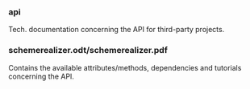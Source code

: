 ### api

Tech. documentation concerning the API for third-party projects.

### schemerealizer.odt/schemerealizer.pdf

Contains the available attributes/methods, dependencies and tutorials concerning the API.
